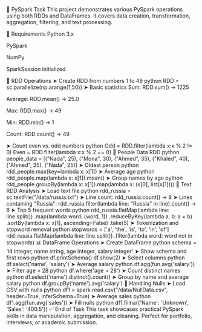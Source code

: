 📘 PySpark Task
This project demonstrates various PySpark operations using both RDDs and DataFrames. It covers data creation, transformation, aggregation, filtering, and text processing.

🔧 Requirements
Python 3.x

PySpark

NumPy

SparkSession initialized

🚀 RDD Operations
➤ Create RDD from numbers 1 to 49
python
RDD = sc.parallelize(np.arange(1,50))
➤ Basic statistics
Sum: RDD.sum() → 1225

Average: RDD.mean() → 25.0

Max: RDD.max() → 49

Min: RDD.min() → 1

Count: RDD.count() → 49

➤ Count even vs. odd numbers
python
Odd = RDD.filter(lambda x:x % 2 != 0)
Even = RDD.filter(lambda x:x % 2 == 0)
👥 People Data RDD
python
people_data = [("Nada", 25), ("Mona", 30), ("Ahmed", 35), ("Khaled", 40), ("Ahmed", 35), ("Nada", 25)]
➤ Oldest person
python
rdd_people.max(key=lambda x: x[1])
➤ Average age
python
rdd_people.map(lambda x: x[1]).mean()
➤ Group names by age
python
rdd_people.groupBy(lambda x: x[1]).map(lambda x: (x[0], list(x[1])))
📄 Text RDD Analysis
➤ Load text file
python
rdd_russia = sc.textFile("/data/russia.txt")
➤ Line count: rdd_russia.count() → 8
➤ Lines containing "Russia": rdd_russia.filter(lambda line: "Russia" in line).count() → 6
➤ Top 5 frequent words
python
rdd_russia.flatMap(lambda line: line.split())
          .map(lambda word: (word, 1))
          .reduceByKey(lambda a, b: a + b)
          .sortBy(lambda x: x[1], ascending=False)
          .take(5)
➤ Tokenization and stopword removal
python
stopwords = ['a', 'the', 'is', 'to', 'in', 'of']
rdd_russia.flatMap(lambda line: line.split())
          .filter(lambda word: word not in stopwords)
📊 DataFrame Operations
➤ Create DataFrame
python
schema = 'id integer, name string, age integer, salary integer'
➤ Show schema and first rows
python
df.printSchema()
df.show(2)
➤ Select columns
python
df.select('name', 'salary')
➤ Average salary
python
df.agg(fun.avg('salary'))
➤ Filter age > 28
python
df.where('age > 28')
➤ Count distinct names
python
df.select('name').distinct().count()
➤ Group by name and average salary
python
df.groupBy('name').avg('salary')
🧼 Handling Nulls
➤ Load CSV with nulls
python
df1 = spark.read.csv("/data/NullData.csv", header=True, inferSchema=True)
➤ Average sales
python
df1.agg(fun.avg('sales'))
➤ Fill nulls
python
df1.fillna({'Name': 'Unknown', 'Sales': '400.5'})
✅ End of Task
This task showcases practical PySpark skills in data manipulation, aggregation, and cleaning. Perfect for portfolio, interviews, or academic submission.
